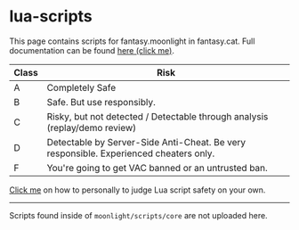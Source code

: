# lua-scripts

This page contains scripts for fantasy.moonlight in fantasy.cat. Full documentation can be found [here (click me)](http://https://fantasy.cat/sdk/ "here (click me)").

|  Class | Risk  |
| ------------ | ------------ |
|  A  | Completely Safe  |
|  B | Safe. But use responsibly.  |
| C  | Risky, but not detected / Detectable through analysis (replay/demo review)  |
| D  | Detectable by Server-Side Anti-Cheat. Be very responsible. Experienced cheaters only.  |
| F   | You're going to get VAC banned or an untrusted ban. |

[Click me](https://fantasy.cat/forums/index.php?threads/checking-safety-in-lua-scripts.4400/ "Click me") on how to personally to judge Lua script safety on your own.


------------

Scripts found inside of `moonlight/scripts/core` are not uploaded here.